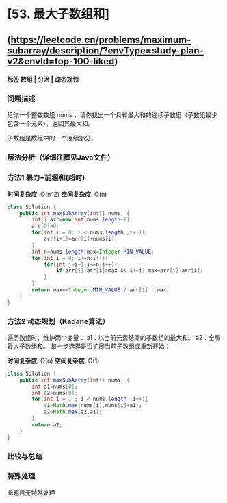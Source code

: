 # [53. 最大子数组和] 
## (https://leetcode.cn/problems/maximum-subarray/description/?envType=study-plan-v2&envId=top-100-liked)

#### **标签** 数组 | 分治 | 动态规划


### 问题描述
给你一个整数数组 nums ，请你找出一个具有最大和的连续子数组（子数组最少包含一个元素），返回其最大和。

子数组是数组中的一个连续部分。

### 解法分析（详细注释见Java文件）

### 方法1 暴力+前缀和(超时)


**时间复杂度**: O(n^2) 
**空间复杂度**: O(n)
```java
class Solution {
    public int maxSubArray(int[] nums) {
        int[] arr=new int[nums.length+1];
        arr[0]=0;
        for(int i = 0; i < nums.length ;i++){
            arr[i+1]=arr[i]+nums[i];
        }
        int n=nums.length,max=Integer.MIN_VALUE;
        for(int i = 0; i<=n;i++){
            for(int j=i+1;j<=n;j++){
                if(arr[j]-arr[i]>max && i!=j) max=arr[j]-arr[i];
            }
        }
        return max==Integer.MIN_VALUE ? arr[1] : max;
    }
}
```

### 方法2 动态规划（Kadane算法）

遍历数组时，维护两个变量：
    a1：以当前元素结尾的子数组的最大和。
    a2：全局最大子数组和。
每一步选择是否扩展当前子数组或重新开始：

**时间复杂度**: O(n) 
**空间复杂度**: O(1)
```java
class Solution {
    public int maxSubArray(int[] nums) {
        int a1=nums[0];
        int a2=nums[0];
        for(int i = 1 ; i < nums.length ;i++){
            a1=Math.max(nums[i],nums[i]+a1);
            a2=Math.max(a2,a1);
        }
        return a2;
    }
}
```

### 比较与总结


### 特殊处理
此题目无特殊处理

